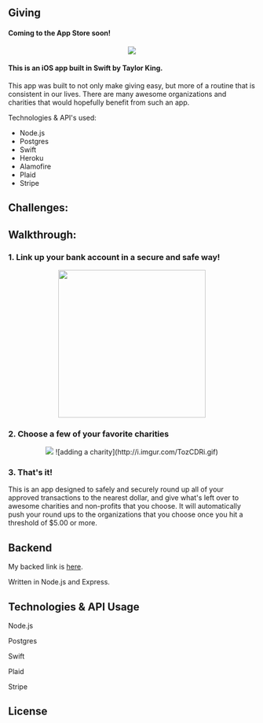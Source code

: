 ## Giving

#### Coming to the App Store soon!

<p align="center">
  <img src="http://i.imgur.com/bSHR8sj.png" max-width="100%">
</p>

#### This is an iOS app built in Swift by Taylor King.

This app was built to not only make giving easy, but more of a routine that is consistent in our lives. There are many awesome organizations and charities that would hopefully benefit from such an app.

Technologies & API's used:

* Node.js
* Postgres
* Swift
* Heroku
* Alamofire
* Plaid
* Stripe

## Challenges:

## Walkthrough:

### 1. Link up your bank account in a secure and safe way!

<p align="center">
<img src="http://i.imgur.com/N3gc9dZ.png" width="300px">
</p>

### 2. Choose a few of your favorite charities

<p align="center">

<img src="http://i.imgur.com/TozCDRi.gif">
![adding a charity](http://i.imgur.com/TozCDRi.gif)

</p>


### 3. That's it!

This is an app designed to safely and securely round up all of your approved transactions to the nearest dollar, and give what's left over to awesome charities and non-profits that you choose. It will automatically push your round ups to the organizations that you choose once you hit a threshold of $5.00 or more.

## Backend

My backed link is <a href="https://github.com/dekkofilms/backend/tree/master">here</a>.

Written in Node.js and Express.

## Technologies & API Usage

Node.js

Postgres

Swift

Plaid

Stripe

## License
